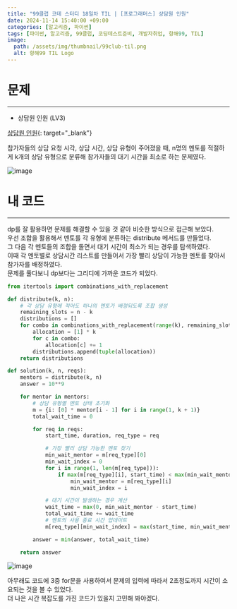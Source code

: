 ```yaml
---
title: "99클럽 코테 스터디 18일차 TIL | [프로그래머스] 상담원 인원"
date: 2024-11-14 15:40:00 +09:00
categories: [알고리즘, 파이썬]
tags: [파이썬, 알고리즘, 99클럽, 코딩테스트준비, 개발자취업, 항해99, TIL]
image:
  path: /assets/img/thumbnail/99club-til.png
  alt: 항해99 TIL Logo
---
```

# 문제
---
- 상담원 인원 (LV3)

[상담원 인원](https://school.programmers.co.kr/learn/courses/30/lessons/214288){: target="_blank"}

참가자들의 상담 요청 시각, 상담 시간, 상담 유형이 주어졌을 때, n명의 멘토를 적절하게 k개의 상담 유형으로 분류해 참가자들의 대기 시간을 최소로 하는 문제였다.   

![image](https://github.com/user-attachments/assets/27dc0613-4327-4a89-9640-8a1f6dd8ae24)

# 내 코드
---
dp를 잘 활용하면 문제를 해결할 수 있을 것 같아 비슷한 방식으로 접근해 보았다.   
우선 조합을 활용해서 멘토를 각 유형에 분류하는 distribute 메서드를 만들었다.   
그 다음 각 멘토들의 조합을 돌면서 대기 시간이 최소가 되는 경우를 탐색하였다.   
이때 각 멘토별로 상담시간 리스트를 만들어서 가장 빨리 상담이 가능한 멘토를 찾아서 참가자를 배정하였다.   
문제를 풀다보니 dp보다는 그리디에 가까운 코드가 되었다.   

```python
from itertools import combinations_with_replacement

def distribute(k, n):
    # 각 상담 유형에 적어도 하나의 멘토가 배정되도록 조합 생성
    remaining_slots = n - k
    distributions = []
    for combo in combinations_with_replacement(range(k), remaining_slots):
        allocation = [1] * k
        for c in combo:
            allocation[c] += 1
        distributions.append(tuple(allocation))
    return distributions

def solution(k, n, reqs):
    mentors = distribute(k, n)
    answer = 10**9

    for mentor in mentors:
        # 상담 유형별 멘토 상태 초기화
        m = {i: [0] * mentor[i - 1] for i in range(1, k + 1)}
        total_wait_time = 0

        for req in reqs:
            start_time, duration, req_type = req

            # 가장 빨리 상담 가능한 멘토 찾기
            min_wait_mentor = m[req_type][0]
            min_wait_index = 0
            for i in range(1, len(m[req_type])):
                if max(m[req_type][i], start_time) < max(min_wait_mentor, start_time):
                    min_wait_mentor = m[req_type][i]
                    min_wait_index = i

            # 대기 시간이 발생하는 경우 계산
            wait_time = max(0, min_wait_mentor - start_time)
            total_wait_time += wait_time
            # 멘토의 사용 종료 시간 업데이트
            m[req_type][min_wait_index] = max(start_time, min_wait_mentor) + duration

        answer = min(answer, total_wait_time)

    return answer
```

![image](https://github.com/user-attachments/assets/80e340b1-c0a6-448d-b36a-6162db66262e)

아무래도 코드에 3중 for문을 사용하여서 문제의 입력에 따라서 2초정도까지 시간이 소요되는 것을 볼 수 있었다.   
더 나은 시간 복잡도를 가진 코드가 있을지 고민해 봐야겠다.   
